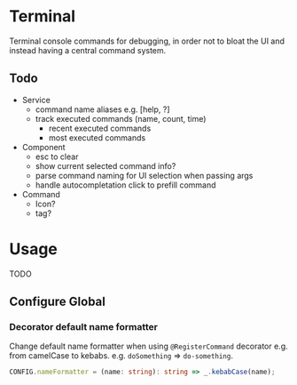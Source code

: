 # Terminal
Terminal console commands for debugging, in order not to bloat the UI and instead having a central
command system.

## Todo
 - Service
	- command name aliases e.g. [help, ?]
	- track executed commands (name, count, time)
		- recent executed commands
		- most executed commands
 - Component
	- esc to clear
	- show current selected command info?
	- parse command naming for UI selection when passing args
	- handle autocompletation click to prefill command
 - Command
	- Icon?
	- tag?


# Usage

TODO


## Configure Global

### Decorator default name formatter
Change default name formatter when using `@RegisterCommand` decorator e.g. from camelCase to kebabs.
e.g. `doSomething` => `do-something`.

```ts
CONFIG.nameFormatter = (name: string): string => _.kebabCase(name);
```
